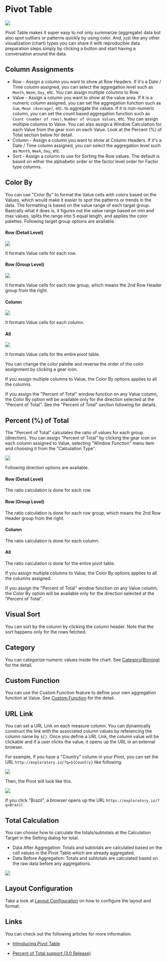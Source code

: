 # Pivot Table

![](images/pivot.png)

Pivot Table makes it super easy to not only summarize (aggregate) data but also spot outliers or patterns quickly by using color. And, just like any other visualization (chart) types you can share it with reproducible data preparation steps simply by clicking a button and start having a conversation around the data.


## Column Assignments

* Row - Assign a column you want to show at Row Headers. If it's a Date / Time column assigned, you can select the aggregation level such as `Month`, `Week`, `Day`, etc. You can assign multiple columns to Row.   
* Value - Assign a column you want to show at the value area. If it is a numeric column assigned, you can set the aggregation function such as `Sum`, `Mean (Average)`, etc. to aggregate the values. If it is non-numeric column, you can set the count based aggregation function such as `Count (number of rows)`, `Number of Unique Values`, etc. You can assign multiple columns to Value. You can also assign a Window Calculation for each Value from the gear icon on each Value. Look at the Percent (%) of Total section below for detail.  
* Column - Assign a column you want to show at Column Headers. If it's a Date / Time column assigned, you can select the aggregation level such as `Month`, `Week`, `Day`, etc.
* Sort - Assign a column to use for Sorting the Row values. The default is based on either the alphabetic order or the factor level order for Factor type columns.


## Color By

You can use "Color By" to format the Value cells with colors based on the Values, which would make it easier to spot the patterns or trends in the data. The formatting is based on the value range of each target group. Basically what it does is, it figures out the value range based on min and max values, splits the range into 5 equal length, and applies the color palettes. Following target group options are available. 


#### Row (Detail Level)
![](images/pivot_colorby_row.png)

It formats Value cells for each row. 

#### Row (Group Level)
![](images/pivot_colorby_rowg.png)


It formats Value cells for each row group, which means the 2nd Row Header group from the right.  

#### Column
![](images/pivot_colorby_col.png)

It formats Value cells for each column. 


#### All
![](images/pivot_colorby_all.png)

It formats Value cells for the entire pivot table. 


You can change the color palette and reverse the order of the color assignment by clicking a gear icon.

If you assign multiple columns to Value, the Color By options applies to all the columns.   

If you assign the "Percent of Total" window function on any Value column, the Color By option will be available only for the direction selected at the "Percent of Total". See the "Percent of Total" section following for details.



## Percent (%) of Total

The "Percent of Total" calculates the ratio of values for each group (direction). You can assign "Percent of Total" by clicking the gear icon on each column assigned to Value, selecting "Window Function" menu item and choosing it from the "Calculation Type".   

![](images/pivot_ptotal.png)

Following direction options are available.

#### Row (Detail Level)

The ratio calculation is done for each row. 

#### Row (Group Level)

The ratio calculation is done for each row group, which means the 2nd Row Header group from the right.  

#### Column

The ratio calculation is done for each column. 

#### All

The ratio calculation is done for the entire pivot table. 


If you assign multiple columns to Value, the Color By options applies to all the columns assigned.   

If you assign the "Percent of Total" window function on any Value column, the Color By option will be available only for the direction selected at the "Percent of Total". 


## Visual Sort 

You can sort by the column by clicking the column header. Note that the sort happens only for the rows fetched. 

## Category 

You can categorize numeric values inside the chart. See [Category(Binning)](category.md) for the detail.


## Custom Function

You can use the Custom Function feature to define your own aggregation function at Value. See [Custom Function](custom-function.md) for the detail.


## URL Link 

You can set a URL Link on each measure column. You can dynamically construct the link with the associated column values by referencing the column name by `${}`. Once you define a URL Link, the column value will be clickable and if a user clicks the value, it opens up the URL in an external browser. 

  
For example, if you have a "Country" column in your Pivot, you can set the URL `http://exploratory.io/?q=${Country}` like following.


![](images/pivot3.png)



Then, the Pivot will look like this.

![](images/pivot2.png)


If you click "Brazil", a browser opens up the URL `https://exploratory.io/?q=Brazil`




## Total Calculation

You can choose how to calculate the totals/subtotals at the Calculation Target in the Setting dialog for total.

* Data After Aggregation: Totals and subtotals are calculated based on the cell values in the Pivot Table which are already aggregated. 
* Data Before Aggregation: Totals and subtotals are calculated based on the raw data before any aggregations. 

![](images/pivot-total-config.png)





## Layout Configuration

Take a look at [Layout Configuration](layout.md) on how to configure the layout and format. 


## Links

You can check out the following articles for more information. 

* [Introducing Pivot Table](https://blog.exploratory.io/introducing-pivot-table-1c9c949fd2d6#.vxc6ndj8u)

* [Percent of Total support (3.0 Release)](https://blog.exploratory.io/exploratory-v3-0-released-ace2a16e7d91)

